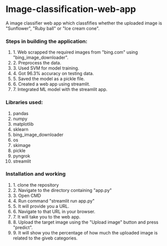 # Image-classification-web-app

A image classifier web app which classfifies whether the uploaded image is "Sunflower", "Ruby ball" or "Ice cream cone".

<h3>Steps in building the application:</h3>
  <ol>
    <li>1. Web scrapped the required images from "bing.com" using "bing_image_downloader".
    <li>2. Preprocess the data.
    <li>3. Used SVM for model training.
    <li>4. Got 96.3% accuracy on testing data.
    <li>5. Saved the model as a pickle file.
    <li>6. Created a web app using streamlit.
    <li>7. Integrated ML model with the streamlit app.
  </ol>
  
  
<h3>Libraries used:</h3>
  <ol>
    <li>pandas
    <li>numpy
    <li>matplotlib
    <li>sklearn
    <li>bing_image_downloader
    <li>os
    <li>skimage
    <li>pickle
    <li>pyngrok
    <li>streamlit
  </ol>
  
  
<h3>Installation and working</h3>
<ol>
  <li>1. clone the repository
  <li>2. Navigate to the directory containing "app.py"
  <li>3. Open CMD
  <li>4. Run command "streamlit run app.py"
  <li>5. It will provide you a URL.
  <li>6. Navigate to that URL in your browser.
  <li>7. It will take you to the web app.
  <li>8. Upload the target image using the "Upload image" button and press "predict".
  <li>9. It will show you the percentage of how much the uploaded image is related to the giveb categories.
</ol>
